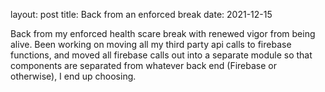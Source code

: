 layout: post
title: Back from an enforced break
date: 2021-12-15

Back from my enforced health scare break with renewed vigor from being alive.
Been working on moving all my third party api calls to firebase functions, and moved all firebase calls out into a separate module so that components are separated from whatever back end (Firebase or otherwise), I end up choosing.
